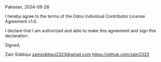 Pakistan, 2024-09-28

I hereby agree to the terms of the Odoo Individual Contributor License
Agreement v1.0.

I declare that I am authorized and able to make this agreement and sign this
declaration.

Signed,

Zain Siddiqui zainsiddiqui2323@gmail.com https://github.com/zain2323
